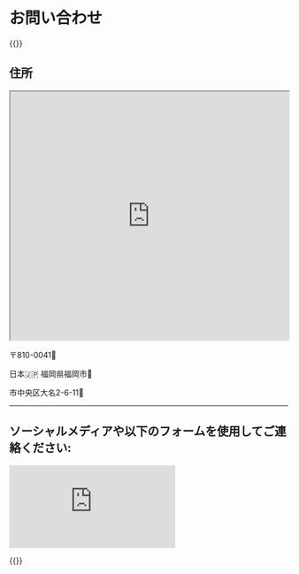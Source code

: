 # お問い合わせ

{{<rawhtml>}}

<h2>住所</h2>

<div class="address-container">
    <div>
        <iframe style="width:100%" src="https://www.google.com/maps/embed?pb=!1m14!1m8!1m3!1d1661.813357911255!2d130.395001!3d33.58904!3m2!1i1024!2i768!4f13.1!3m3!1m2!1s0x3541910074821665%3A0xedd7a60c722e8a7b!2sInferara%20Corp.!5e0!3m2!1sen!2sjp!4v1730549617290!5m2!1sen!2sjp"
        width="600" height="450" style="border:0;" allowfullscreen="yes" loading="lazy" referrerpolicy="no-referrer-when-downgrade">読み込み中…</iframe>
    </div>
    <div class="address">
        <p>〒810-0041<span>📮</span></p>
        <p>日本<span>🇯🇵</span>&nbsp;福岡県福岡市<span>🍜</span></p>
        <p>市中央区大名2-6-11<span>🏢</span></div>
    </div>
</div>

<hr class="horizontal-delimiter"/>

<h2>ソーシャルメディアや以下のフォームを使用してご連絡ください:</h2>

<div>
    <iframe class="contact-form" src="https://docs.google.com/forms/d/e/1FAIpQLSf_nsvgT8MPL5ApqnQghbK_Uo30l-y8huKZb0fvpw9wrdTg-w/viewform?embedded=true" scrolling="yes" frameborder="0" marginheight="0" marginwidth="0">読み込み中…</iframe>
</div>

{{</rawhtml>}}
